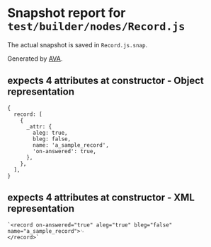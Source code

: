 # Snapshot report for `test/builder/nodes/Record.js`

The actual snapshot is saved in `Record.js.snap`.

Generated by [AVA](https://avajs.dev).

## expects 4 attributes at constructor - Object representation

    {
      record: [
        {
          _attr: {
            aleg: true,
            bleg: false,
            name: 'a_sample_record',
            'on-answered': true,
          },
        },
      ],
    }

## expects 4 attributes at constructor - XML representation

    `<record on-answered="true" aleg="true" bleg="false" name="a_sample_record">␊
    </record>`
